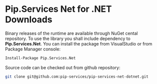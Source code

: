 # Pip.Services Net for .NET Downloads

Binary releases of the runtime are available through NuGet cental repository. 
To use the library you shall include dependency to **Pip.Services.Net**.
You can install the package from VisualStudio or from Package Manager console:

```bash
Install-Package Pip.Services.Net
``` 

Source code can be checked out from github repository:

```bash
git clone git@github.com:pip-services/pip-services-net-dotnet.git
```
